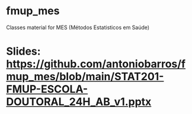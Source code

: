 # fmup_mes

Classes material for MES (Métodos Estatisticos em Saúde)

# Slides: https://github.com/antoniobarros/fmup_mes/blob/main/STAT201-FMUP-ESCOLA-DOUTORAL_24H_AB_v1.pptx
